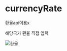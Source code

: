 # currencyRate

환율api이용x

해당국가 환율 직접 입력

![환율](https://user-images.githubusercontent.com/100067849/215099319-4a54b8bc-5b9a-4998-bfb3-4492c7870088.PNG)
